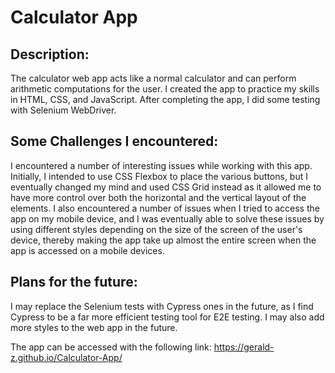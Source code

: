 # Calculator App

## Description:
The calculator web app acts like a normal calculator and can perform arithmetic computations for the user. 
I created the app to practice my skills in HTML, CSS, and JavaScript.
After completing the app, I did some testing with Selenium WebDriver. 

## Some Challenges I encountered:
I encountered a number of interesting issues while working with this app. Initially, I intended to use CSS Flexbox to place the various buttons, 
  but I eventually changed my mind and used CSS Grid instead as it allowed me to have more control over both the horizontal and the vertical layout 
  of the elements. 
I also encountered a number of issues when I tried to access the app on my mobile device, and I was eventually able to solve these issues by using different
  styles depending on the size of the screen of the user's device, thereby making the app take up almost the entire screen when the app is accessed on a mobile 
  devices. 

## Plans for the future: 
I may replace the Selenium tests with Cypress ones in the future, as I find Cypress to be a far more efficient testing tool for E2E testing. 
I may also add more styles to the web app in the future.


The app can be accessed with the following link: 
https://gerald-z.github.io/Calculator-App/ 
